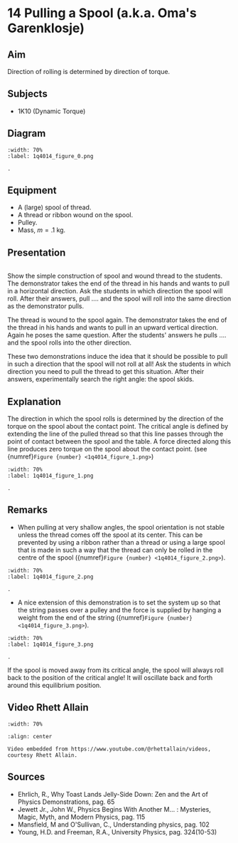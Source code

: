 # 14 Pulling a Spool (a.k.a. Oma's Garenklosje) 
  
## Aim   
Direction of rolling is determined by direction of torque.    
  
## Subjects   
* 1K10 (Dynamic Torque)   

## Diagram
   
```{figure} figures/figure_0.png  
:width: 70%  
:label: 1q4014_figure_0.png  
 
.
``` 

## Equipment    
- A (large) spool of thread.
- A thread or ribbon wound on the spool.
- Pulley.
- Mass, $m=.1 \mathrm{~kg}$.

## Presentation

```{iframe} https://www.youtube.com/embed/2lsnQpFVnKQ?si=0lnTm9o0Aaor1f_c
```

Show the simple construction of spool and wound thread to the students. The demonstrator takes the end of the thread in his hands and wants to pull in a horizontal direction. Ask the students in which direction the spool will roll. After their answers, pull .... and the spool will roll into the same direction as the demonstrator pulls.

The thread is wound to the spool again. The demonstrator takes the end of the thread in his hands and wants to pull in an upward vertical direction. Again he poses the same question. After the students' answers he pulls .... and the spool rolls into the other direction.

These two demonstrations induce the idea that it should be possible to pull in such a direction that the spool will not roll at all! Ask the students in which direction you need to pull the thread to get this situation. After their answers, experimentally search the right angle: the spool skids.
  
## Explanation   
The direction in which the spool rolls is determined by the direction of the torque on the spool about the contact point. The critical angle is defined by extending the line of the pulled thread so that this line passes through the point of contact between the spool and the table. A force directed along this line produces zero torque on the spool about the contact point. (see {numref}`Figure {number} <1q4014_figure_1.png>`)

```{figure} figures/figure_1.png  
:width: 70%  
:label: 1q4014_figure_1.png  

.
```
  
## Remarks
- When pulling at very shallow angles, the spool orientation is not stable unless the thread comes off the spool at its center. This can be prevented by using a ribbon rather than a thread or using a large spool that is made in such a way that the thread can only be rolled in the centre of the spool ({numref}`Figure {number} <1q4014_figure_2.png>`).

```{figure} figures/figure_2.png  
:width: 70%  
:label: 1q4014_figure_2.png  

.
``` 
 
- A nice extension of this demonstration is to set the system up so that the string passes over a pulley and the force is supplied by hanging a weight from the end of the string ({numref}`Figure {number} <1q4014_figure_3.png>`). 

```{figure} figures/figure_3.png  
:width: 70%  
:label: 1q4014_figure_3.png  
 
.
``` 
If the spool is moved away from its critical angle, the spool will always roll back to the position of the critical angle! It will oscillate back and forth around this equilibrium position.
   
## Video Rhett Allain

```{iframe} https://www.youtube.com/watch?v=tFHd8__h1QU
:width: 70%

:align: center

Video embedded from https://www.youtube.com/@rhettallain/videos, courtesy Rhett Allain.
```

## Sources
 *  Ehrlich, R., Why Toast Lands Jelly-Side Down: Zen and the Art of Physics Demonstrations, pag. 65 
 *  Jewett Jr., John W., Physics Begins With Another M... : Mysteries, Magic, Myth, and Modern Physics, pag. 115 
 *  Mansfield, M and O'Sullivan, C., Understanding physics, pag. 102 
 *  Young, H.D. and Freeman, R.A., University Physics, pag. 324(10-53)
  
